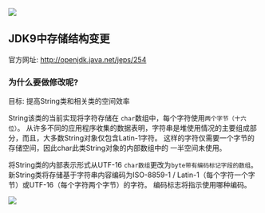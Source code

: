 ![](https://youpaiyun.zongqilive.cn/image/20200529162433.png)

## JDK9中存储结构变更
官方网址: http://openjdk.java.net/jeps/254
### 为什么要做修改呢?
目标: 提高String类和相关类的空间效率

String该类的当前实现将字符存储在 `char`数组中，每个字符使用`两个字节（十六位）`。
从许多不同的应用程序收集的数据表明，字符串是堆使用情况的主要组成部分，而且，大多数String对象仅包含Latin-1字符。
这样的字符仅需要一个字节的存储空间，因此char此类String对象的内部数组中的 一半空间未使用。

将String类的内部表示形式从UTF-16 `char数组`更改为`byte带有编码标记字段的数组`。
新String类将存储基于字符串内容编码为ISO-8859-1 / Latin-1（每个字符一个字节）或UTF-16（每个字符两个字节）的字符。
编码标志将指示使用哪种编码。

![](https://youpaiyun.zongqilive.cn/image/20200529163412.png)
